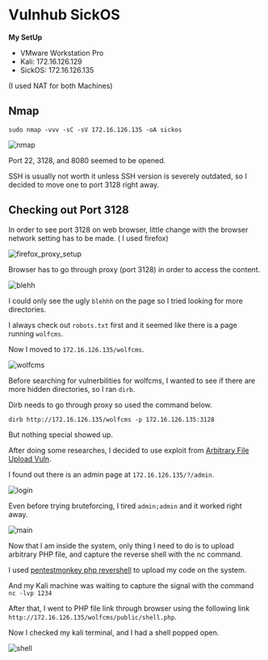 # Vulnhub SickOS 

**My SetUp**
- VMware Workstation Pro
- Kali: 172.16.126.129
- SickOS: 172.16.126.135

(I used NAT for both Machines)

## Nmap

`sudo nmap -vvv -sC -sV 172.16.126.135 -oA sickos`

![nmap](https://user-images.githubusercontent.com/76433661/152642864-d4d8492b-a383-4ce3-a47b-8953aae8d859.png)


Port 22, 3128, and 8080 seemed to be opened.

SSH is usually not worth it unless SSH version is severely outdated, so I decided to move one to port 3128 right away. 

## Checking out Port 3128

In order to see port 3128 on web browser, little change with the browser network setting has to be made. ( I used firefox)

![firefox_proxy_setup](https://user-images.githubusercontent.com/76433661/152642919-401787be-ea0f-4d78-be0c-928dcfb6fc74.png)

Browser has to go through proxy (port 3128) in order to access the content. 

![blehh](https://user-images.githubusercontent.com/76433661/152642953-584290dc-cdef-4845-8b82-8d76bba55bb8.png)

I could only see the ugly `blehhh` on the page so I tried looking for more directories. 

I always check out `robots.txt` first and it seemed like there is a page running `wolfcms`.

Now I moved to `172.16.126.135/wolfcms`.

![wolfcms](https://user-images.githubusercontent.com/76433661/152643029-11dd67b4-b782-499b-8248-8f34bc591b15.png)

Before searching for vulnerbilities for wolfcms, I wanted to see if there are more hidden directories, so I ran `dirb`.

Dirb needs to go through proxy so used the command below.

`dirb http://172.16.126.135/wolfcms -p 172.16.126.135:3128`

But nothing special showed up. 

After doing some researches, I decided to use exploit from [Arbitrary File Upload Vuln](https://www.exploit-db.com/exploits/38000).

I found out there is an admin page at `172.16.126.135/?/admin`.

![login](https://user-images.githubusercontent.com/76433661/152643116-c9dcd892-8369-4da1-b034-dc7e685c2816.png)

Even before trying bruteforcing, I tired `admin;admin` and it worked right away.

![main](https://user-images.githubusercontent.com/76433661/152643172-f65d45f7-c63a-46cf-bcfc-4012c788c053.png)

Now that I am inside the system, only thing I need to do is to upload arbitrary PHP file, and capture the reverse shell with the nc command. 

I used [pentestmonkey php revershell](https://github.com/pentestmonkey/php-reverse-shell/blob/master/php-reverse-shell.php) to upload my code on the system.

And my Kali machine was waiting to capture the signal with the command `nc -lvp 1234`

After that, I went to PHP file link through browser using the following link `http://172.16.126.135/wolfcms/public/shell.php`.

Now I checked my kali terminal, and I had a shell popped open. 

![shell](https://user-images.githubusercontent.com/76433661/152643328-bd97c07c-0dfb-4923-b709-9a4e67290be9.png)




